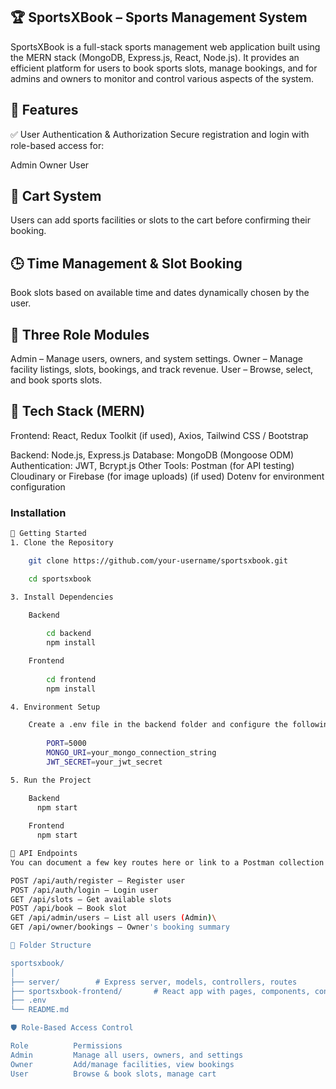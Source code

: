 ## 🏆 SportsXBook – Sports Management System
SportsXBook is a full-stack sports management web application built using the MERN stack (MongoDB, Express.js, React, Node.js). It provides an efficient platform for users to book sports slots, manage bookings, and for admins and owners to monitor and control various aspects of the system.

## 📌 Features
✅ User Authentication & Authorization
Secure registration and login with role-based access for:

Admin
Owner
User

## 🛒 Cart System
Users can add sports facilities or slots to the cart before confirming their booking.

## 🕒 Time Management & Slot Booking
Book slots based on available time and dates dynamically chosen by the user.

## 👥 Three Role Modules

Admin – Manage users, owners, and system settings.
Owner – Manage facility listings, slots, bookings, and track revenue.
User – Browse, select, and book sports slots.

## 🧱 Tech Stack (MERN)
Frontend: React, Redux Toolkit (if used), Axios, Tailwind CSS / Bootstrap

Backend: Node.js, Express.js
Database: MongoDB (Mongoose ODM)
Authentication: JWT, Bcrypt.js
Other Tools:
Postman (for API testing)
Cloudinary or Firebase (for image uploads) (if used)
Dotenv for environment configuration

### Installation

```bash
🚀 Getting Started
1. Clone the Repository

    git clone https://github.com/your-username/sportsxbook.git

    cd sportsxbook

3. Install Dependencies

    Backend
    
        cd backend
        npm install

    Frontend
    
        cd frontend
        npm install

4. Environment Setup

    Create a .env file in the backend folder and configure the following:
    
        PORT=5000
        MONGO_URI=your_mongo_connection_string
        JWT_SECRET=your_jwt_secret

5. Run the Project

    Backend
      npm start
    
    Frontend
      npm start

🧪 API Endpoints
You can document a few key routes here or link to a Postman collection if available.

POST /api/auth/register – Register user
POST /api/auth/login – Login user
GET /api/slots – Get available slots
POST /api/book – Book slot
GET /api/admin/users – List all users (Admin)\
GET /api/owner/bookings – Owner's booking summary

📁 Folder Structure

sportsxbook/
│
├── server/        # Express server, models, controllers, routes
├── sportsxbook-frontend/       # React app with pages, components, context/api
├── .env
└── README.md

🛡️ Role-Based Access Control

Role	      Permissions
Admin	      Manage all users, owners, and settings
Owner	      Add/manage facilities, view bookings
User	      Browse & book slots, manage cart
